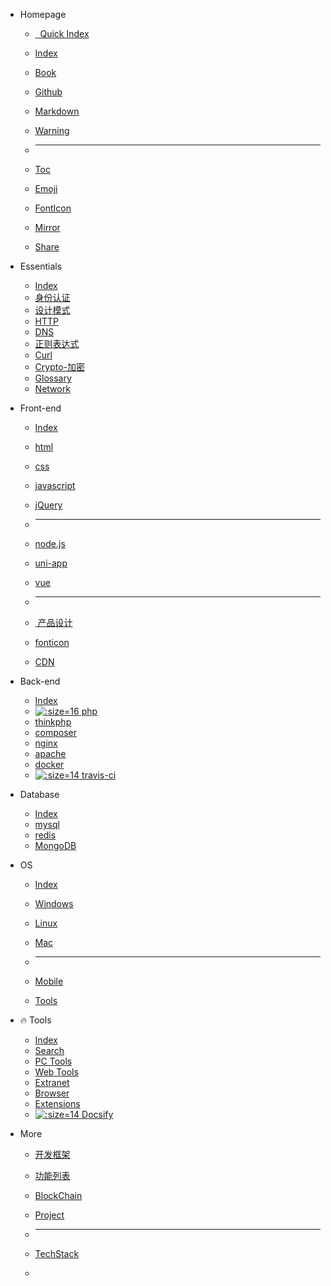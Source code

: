 - Homepage
  
  - [&nbsp;<i class="fa fa-flash"></i> Quick Index](/home/quick-index.md)

  - [<i class="fa fa-plane"></i> Index](/home/)
  
  - [<i class="fa fa-book"></i> Book](/home/book.md)
  
  - [<i class="fa fa-github fa-lg"></i> Github](/tools/github.md)
  
  - [<i class="icon octicon-file markdown-icon"></i> Markdown](/tools/markdown.md)
  
  - [<i class="fa fa-warning light-red"></i> Warning](/home/?id=warning)
  
  - <hr>
  
  - [<i class="fa fa-list-ul fa-flip-horizontal"></i> Toc](/home/toc)
  
  - [<i class="fa fa-smile-o"></i> Emoji](/home/emoji.md)
  
  - [<i class="fa fa-fonticons"></i> FontIcon](/front-end/iconfont.md)
  
  - [<i class="fa fa-refresh"></i> Mirror](/home/?id=镜像站)
  
  - [<i class="fa fa-slideshare"></i> Share](/home/good-share.md "干货分享")
  
- Essentials
  - [<i class="ri-rocket-line"></i> Index](essential/)
  - [<i class="ri-shield-user-line"></i> 身份认证](essential/identity.md)
  - [<i class="ri-pencil-ruler-2-line"></i> 设计模式](设计模式/)
  - [HTTP](essential/http.md)
  - [DNS](essential/?id=dns)
  - [正则表达式](essential/pcre.md)
  - [Curl](essential/curl.md)
  - [Crypto-加密](essential/crypto.md)
  - [Glossary](essential/)
  - [Network](essential/)
  
- Front-end
  - [<i class="ri-rocket-line"></i> Index](/front-end/)
  
  - [<i class="fa fa-html5 medium-orange"></i> html](/front-end/html/)
  
  - [<i class="fa fa-css3 medium-blue"></i> css](/front-end/css/)
  
  - [<i class="icon octicon-file js-icon medium-yellow"></i> javascript](/front-end/javascript/)
  
  - [<i class="icon octicon-file jquery-icon medium-blue"></i> jQuery](/front-end/jquery.md)
  
  - <hr>
  
  - [<i class="icon octicon-file node-icon"></i> node.js](/front-end/node.js/)
  
  - [<i class="iconfont icon-uniapp dark-green"></i> uni-app](/front-end/uniapp/)
  
  - [<i class="icon octicon-file vue-icon light-green"></i> vue](/front-end/vue/)
  
  - <hr>
  
  - [<i class="ri-pencil-ruler-line"></i> 产品设计](front-end/design/)
  
  - [<i class="fa fa-fonticons"></i> fonticon](/front-end/iconfont.md)
  
  - [</i><ion-icon name="cloud-download-outline"></ion-icon> CDN](/front-end/?id=CDN-⚡)
  
- Back-end
  - [<i class="ri-rocket-line"></i> Index](/back-end/)
  - [![](https://www.php.net/favicon.ico ':size=16') php](/back-end/php/)
  - [<i class="fa fa-fire medium-green"></i> thinkphp](/back-end/thinkphp/)
  - [<i class="icon octicon-file composer-icon medium-yellow "></i> composer](/back-end/composer/)
  - [<i class="icon octicon-file nginx-icon dark-green"></i> nginx](/back-end/nginx.md)
  - [<i class="icon octicon-file apache-icon dark-pink"></i> apache](/back-end/apache.md)
  - [<i class="icon octicon-file docker-icon dark-blue"></i> docker](/back-end/docker.md "Docker")
  - [![](https://cdn.travis-ci.org/images/favicon-076a22660830dc325cc8ed70e7146a59.png ':size=14') travis-ci](/back-end/travis-ci.md "Travis Ci")
  
- Database
  - [<i class="ri-rocket-line"></i> Index](/database/)
  - [<i class="icon octicon-file mysql-icon dark-blue"></i> mysql](/database/mysql/)
  - [<i class="icon octicon-file redis-icon medium-red"></i> redis](/database/redis/)
  - [<i class="icon octicon-file mongodb-icon dark-green"></i> MongoDB](/database/mongodb.md)
  
- OS
  - [<i class="ri-rocket-line"></i> Index](/os/)
  
  - [<i class="fa fa-windows"></i> Windows](/os/windows/)
  
  - [<i class="fa fa-linux"></i> Linux](/os/linux/)
  
  - [<i class="fa fa-apple"></i> Mac](/os/mac/)
  
  - <hr />
  
  - [<ion-icon name="phone-portrait-outline"></ion-icon> Mobile](/os/mobile/)
  
  - [<i class="fa fa-wrench"></i> Tools](/tools/)
  
- 🔥 Tools
  - [<i class="ri-rocket-line"></i> Index](/tools/)
  - [<i class="ri-search-line"></i> Search](/tools/search.md)
  - [<i class="ri-apps-line medium-purple"></i> PC Tools](/tools/应用工具.md)
  - [<i class="ri-cloud-line"></i> Web Tools](/tools/online.md "在线工具")
  - [<i class="ri-magic-line dark-yellow"></i> Extranet](/tools/vpn.md)
  - [<i class="ri-earth-line medium-green"></i> Browser](/tools/browser.md "浏览器")
  - [<ion-icon name="extension-puzzle-outline"></ion-icon> Extensions](/tools/browser-extensions)
  - [![](http://docsify.js.org/_media/favicon.ico ':size=14') Docsify](/tools/docsify.md)
  
- More

  - [<i class="ri-layout-masonry-fill"></i> 开发框架](/开发框架/)

  - [</i><i class="ri-function-fill"></i> 功能列表](/function-list/)

  - [<i class="ri-git-commit-line"></i> BlockChain](/blockchain/)

  - [<i class="ri-building-2-fill light-red"></i> Project](/project/)

  - <hr />

  - [<i class="ri-stack-fill"></i> TechStack](/tech-stack/ "技术栈")
  
  - <br />

